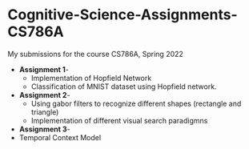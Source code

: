 # Cognitive-Science-Assignments-CS786A

My submissions for the course CS786A, Spring 2022

- **Assignment 1**- 
  - Implementation of Hopfield Network 
  - Classification of MNIST dataset using Hopfield network.
- **Assignment 2**- 
  - Using gabor filters to recognize different shapes (rectangle and triangle)
  - Implementation of different visual search paradigmns
- **Assignment 3**-
 - Temporal Context Model
